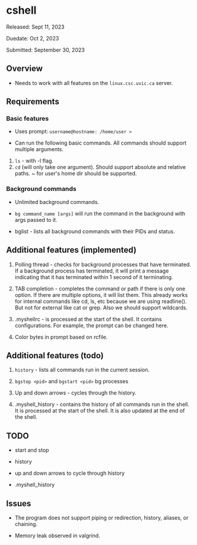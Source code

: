 # cshell

Released: Sept 11, 2023

Duedate: Oct 2, 2023

Submitted:  September 30, 2023

## Overview

- Needs to work with all features on the `linux.csc.uvic.ca` server.

## Requirements

### Basic features

- Uses prompt: `username@hostname: /home/user >`

- Can run the following basic commands. All commands should support multiple arguments.

1. `ls` - with -l flag.
2. `cd` (will only take one argument). Should support absolute and relative paths. ~ for user's home dir should be supported.

### Background commands

- Unlimited background commands.

- `bg command_name [args]` will run the command in the background with args passed to it.

- bglist - lists all background commands with their PIDs and status.

## Additional features (implemented)

1. Polling thread - checks for background processes that have terminated. If a background process has terminated, it will print a message indicating that it has terminated within 1 second of it terminating.

2. TAB completion - completes the command or path if there is only one option. If there are multiple options, it will list them. This already works for internal commands like cd, ls, etc because we are using readline(). But not for external like cat or grep. Also we should support wildcards.

3. .myshellrc - is processed at the start of the shell. It contains configurations. For example, the prompt can be changed here.

4. Color bytes in prompt based on rcfile.

## Additional features (todo)

1. `history` - lists all commands run in the current session.

2. `bgstop <pid>` and `bgstart <pid>` bg processes

3. Up and down arrows - cycles through the history.

4. .myshell_history - contains the history of all commands run in the shell. It is processed at the start of the shell. It is also updated at the end of the shell.

## TODO

- start and stop

- history

- up and down arrows to cycle through history

- .myshell_history

## Issues

- The program does not support piping or redirection, history, aliases, or chaining.

- Memory leak observed in valgrind.